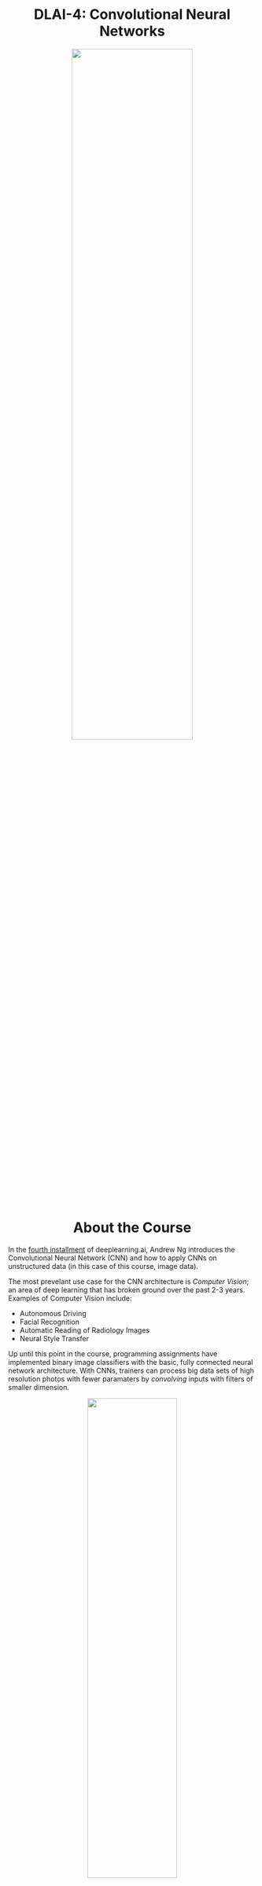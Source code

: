 <h1 align="center">DLAI-4: Convolutional Neural Networks</h1>

<p align="center">
<img src="https://ucarecdn.com/cdf16046-ab52-4196-a75d-113304a3798f/" width="70%" height="60%">
</p>

<h1 align="center">About the Course</h1>

In the [fourth installment](https://www.coursera.org/learn/convolutional-neural-networks) of deeplearning.ai, Andrew Ng introduces the Convolutional Neural Network (CNN) and how to apply CNNs on unstructured data (in this case of this course, image data).

The most prevelant use case for the CNN architecture is <i>Computer Vision</i>; an area of deep learning that has broken ground over the past 2-3 years. Examples of Computer Vision include: 

- Autonomous Driving 
- Facial Recognition 
- Automatic Reading of Radiology Images 
- Neural Style Transfer 

Up until this point in the course, programming assignments have implemented binary image classifiers with the basic, fully connected neural network architecture. With CNNs, trainers can process big data sets of high resolution photos with fewer paramaters by *convolving* inputs with filters of smaller dimension. 

<p align="center">
<img src="https://ucarecdn.com/107f52b1-30a9-4644-995f-ce52f37b4c03/" width="60%" height="50%">
</p>

In a Convolutional NN, when applied to an input vector of images, the operation illustrated above functions like the matrix multiplication operation that occurs during the linear regression process of a fully connected layer in a traditional Deep Neural Net. 

The ***convolutional layer*** outputs a convolved matrix, ***z***, and when stacked together, each convolutional layer detects for a certain feature (like, horizontal or vertical edges) of the inputed image before undergoing some non-linear transformation (e.g., like ReLu activation) to get a visual cipher image that acts as the activation input for the next layer. 

<p align="center">
<img src="https://ucarecdn.com/52890d97-5388-4ef5-99e5-c12575a39baa/" width="60%" height="50%">
</p>

The shape of these filter cubes, together with the 1-dimensional bias variable, determine the number of parameters for the respective filter layer, regardless of how big/resolute the input image is. Parameters can also be shared when similar features need to be detected later on in the network. 

Professor Ng works through the logic of hyperparameter tuning for convolutional layers, like increasing/decreasing stride (s) and/or padding (p), as well as the types of optimization layers we can use. 

***Pooling layers***, for example, do not take in parameters, but instead help us to crop inputs, delay activation decay, keep the number of parameters reasonable, and improve performance.  Pooling is to CNNs, what Dropout is (kind of) to regular Deep NNs. 


<img src="https://ucarecdn.com/ed2f5418-fc64-4b40-ae0c-ab69ba1212ff/" width="40%" height="200px">
<img src="https://ucarecdn.com/ed2f5418-fc64-4b40-ae0c-ab69ba1212ff/" width="40%" height="200px">

We use these building box layers along with fully-connected layers (usually, at least a logistical softmax layer that outputs a probability score) to design unique architectures to solve unique computer vision problems. 

Some of the classic CNN architectures/algorithms and topics explored in this course: 

- [x] LeNet 
- [x] AlexNet 
- [x] variations of VGGNet 
- [x] ResNet 
- [x] Inception Netowrk 
- [x] YOLO 
- [x] One Shot Learning 
- [x] Siamese Network

Other best practices and takeaways: 

- [x] transfer learning and using open-source implementation 
- [x] data pre-processing techniques (e.g., data augmentation) 
- [x] Vector encoding 
- [x] Applying CNNs on 2D and 3D data 


## Lessons
- [x] Foundations of Convolutional Neural Networks
- [x] Deep convolutional models
- [x] Face recognition & Neural style transfer

<p align="center">
<img src="https://ucarecdn.com/20723218-2752-4059-a76d-6aa8a08f3575/" width="60%" height="50%">
</p>

## Python Implementations

- [x] [Convolutional Model: step by step](https://github.com/codeamt/Deep-Learning-AI/blob/master/4%20Convolutional%20Neural%20Networks/Implementations/1%20Foundations%20of%20CNNs/1-PA/README.md)
- [x] [Convolutional model: application](https://github.com/codeamt/Deep-Learning-AI/blob/master/4%20Convolutional%20Neural%20Networks/Implementations/1%20Foundations%20of%20CNNs/2-PA/README.md)
- [x] [Keras Tutorial - Happy Housev2](https://github.com/codeamt/Deep-Learning-AI/blob/master/4%20Convolutional%20Neural%20Networks/Implementations/2%20Deep%20Convolutional%20Models/1-PA/README.md)
- [x] [Residual Networks](https://github.com/codeamt/Deep-Learning-AI/blob/master/4%20Convolutional%20Neural%20Networks/Implementations/2%20Deep%20Convolutional%20Models/2-PA/README.md)
- [x] [Car detection with YOLOv2](https://github.com/codeamt/Deep-Learning-AI/blob/master/4%20Convolutional%20Neural%20Networks/Implementations/3%20Object%20Detection/1-PA/README.md)
- [x] [Art generation with Neural Style Transfer](https://github.com/codeamt/Deep-Learning-AI/blob/master/4%20Convolutional%20Neural%20Networks/Implementations/4a%20Neural%20Style%20Transfer/1-PA/README.md)
- [x] [Face Recognition for the Happy House](https://github.com/codeamt/Deep-Learning-AI/blob/master/4%20Convolutional%20Neural%20Networks/Implementations/4b%20Face%20Recognition/1-PA/README.md)


## Additional Material

<p align="center">
  <b>Heroes of Deep Learning Interview with Yann LeCun</b><br>
<img src="" width="400px" height="350px">
</p>

**Reviewed Research Papers:**

- [[1]]() LeCun et al., 1998. *Gradient-based learning applied to document recognition*
- [[2]]() Krizhevsky et al., 2012. *ImageNet classification with deep convolutional neural networks*
- [[3]]() Simonyan and Zisserman. 2015. *Very deep convolutional networks for large-scale image recognition*
- [[4]]() He et al., 2015. *Deep residual networks for image recognition.*
- [[5]]() Lin et al., 2013. *Network in network.*
- [[6]]() Zsegedy et al., 2014. *Going deeper with convolutions.*
- [[7]]() Redmon et al., 2015. *You Only Look Once: Unified real-time object detection.*
- [[8]]() Sermanet et al., 2014. *OverFeat: Integrated recognition, localization and detection using convolutional networks.*
- [[9]]() Girshik et al., 2013. *Rich feature heirarchies for accurate object detection and semantic segmentation.*
- [[10]]() Girshik et al., 2015. *Fast R-CNN.*
- [[11]]() Ren et al., 2016. *Faster R-CNN: Towards real-time object detection with region proposal networks.*
- [[12]]() Taigman et al., 2014. *DeepFace closing the gap to human level performance.*
- [[13]]() Schroff et al., 2015. *FaceNet: A unified embedding for face recognition and clustering.*
- [[14]]() Zeiler and Fergus., 2013. *Visualizing and understanding convolutional networks.*
- [[15]]() Gatys et al., 2015, *A neural algorithm of artistic style.*
